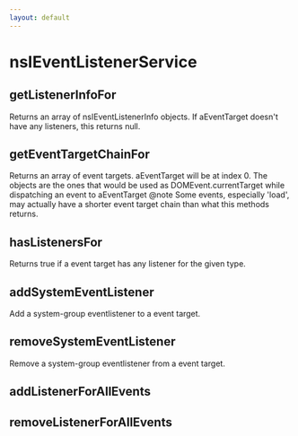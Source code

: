 ```yaml
---
layout: default
---
```


# nsIEventListenerService #

## getListenerInfoFor ##

Returns an array of nsIEventListenerInfo objects.
If aEventTarget doesn't have any listeners, this returns null.


## getEventTargetChainFor ##

Returns an array of event targets.
aEventTarget will be at index 0.
The objects are the ones that would be used as DOMEvent.currentTarget while
dispatching an event to aEventTarget
@note Some events, especially 'load', may actually have a shorter
      event target chain than what this methods returns.


## hasListenersFor ##

Returns true if a event target has any listener for the given type.


## addSystemEventListener ##

Add a system-group eventlistener to a event target.


## removeSystemEventListener ##

Remove a system-group eventlistener from a event target.


## addListenerForAllEvents ##

## removeListenerForAllEvents ##
